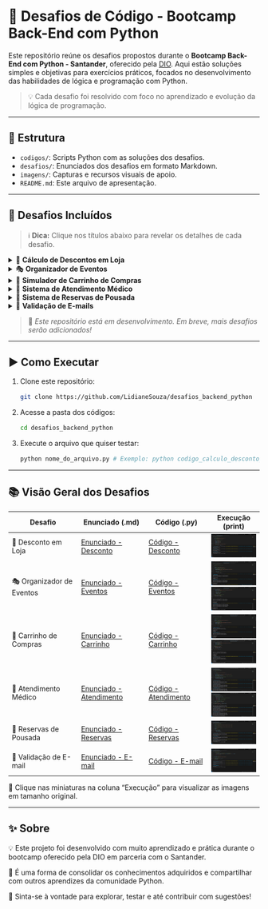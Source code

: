 # 🐍 Desafios de Código - Bootcamp Back-End com Python

Este repositório reúne os desafios propostos durante o **Bootcamp Back-End com Python - Santander**, oferecido pela [DIO](https://www.dio.me/). Aqui estão soluções simples e objetivas para exercícios práticos, focados no desenvolvimento das habilidades de lógica e programação com Python.

> 💡 Cada desafio foi resolvido com foco no aprendizado e evolução da lógica de programação.  

---

## 📂 Estrutura

- `codigos/`: Scripts Python com as soluções dos desafios.
- `desafios/`: Enunciados dos desafios em formato Markdown.
- `imagens/`: Capturas e recursos visuais de apoio.
- `README.md`: Este arquivo de apresentação.

---

## 🚀 Desafios Incluídos

> ℹ️ **Dica:** Clique nos títulos abaixo para revelar os detalhes de cada desafio.

<details>
  <summary>💸 <strong>Cálculo de Descontos em Loja</strong></summary>
  Aplicação de cupom promocional e cálculo do valor final com base no preço original do produto.
</details>

<details>
  <summary>🎭 <strong>Organizador de Eventos</strong></summary>
  Agrupa participantes por tema em um dicionário — ótimo para praticar uso de listas e estruturas condicionais.
</details>

<details>
  <summary>🛒 <strong>Simulador de Carrinho de Compras</strong></summary>
  Adiciona produtos ao carrinho e calcula o total da compra. Simples e útil para praticar listas e `input()`!
</details>

<details>
  <summary>🏥 <strong>Sistema de Atendimento Médico</strong></summary>
  Organiza pacientes com base em critérios de urgência e idade. Uma introdução poderosa ao uso de `sorted()` e prioridades.
</details>

<details>
  <summary>🏨 <strong>Sistema de Reservas de Pousada</strong></summary>
  Verifica se os quartos solicitados estão disponíveis e decide quais reservas são aceitas.
</details>

<details>
  <summary>📧 <strong>Validação de E-mails</strong></summary>
  Verifica se um endereço de e-mail segue regras básicas de formato: presença do "@" e ausência de espaços.
</details>

> 🚧 *Este repositório está em desenvolvimento. Em breve, mais desafios serão adicionados!*

---

## ▶️ Como Executar

1. Clone este repositório:
   ```bash
   git clone https://github.com/LidianeSouza/desafios_backend_python
   ```

2. Acesse a pasta dos códigos:
   ```bash
   cd desafios_backend_python
   ```

3. Execute o arquivo que quiser testar:
   ```bash
   python nome_do_arquivo.py # Exemplo: python codigo_calculo_desconto_loja.py
   ```

---

## 📚 Visão Geral dos Desafios

| Desafio                        | Enunciado (.md)                                                                        | Código (.py)                                                                      | Execução (print)                                                                                                                                             |
|--------------------------------|----------------------------------------------------------------------------------------|------------------------------------------------------------------------------------|--------------------------------------------------------------------------------------------------------------------------------------------------------------|
| 💸 Desconto em Loja            | [Enunciado - Desconto](./desafios/desafio_calculo_descontos_loja.md)                                | [Código - Desconto](./codigos/codigo_calculo_desconto_loja.py)                   | <a href="./imagens/desconto.png" target="_blank"><img src="./imagens/desconto.png" width="120"/></a>                                                        |
| 🎭 Organizador de Eventos      | [Enunciado - Eventos](./desafios/desafio_organizador_eventos.md)                              | [Código - Eventos](./codigos/codigo_organizador_eventos.py)                      | <a href="./imagens/eventos.png" target="_blank"><img src="./imagens/eventos.png" width="120"/></a><br><a href="./imagens/eventos1.png" target="_blank"><img src="./imagens/eventos1.png" width="120"/></a>                                                          |
| 🛒 Carrinho de Compras         | [Enunciado - Carrinho](./desafios/desafio_simulador_carrinho_compras.md)                                 | [Código - Carrinho](./codigos/codigo_simulador_carrinho_compras.py)                         | <a href="./imagens/carrinho.png" target="_blank"><img src="./imagens/carrinho.png" width="120"/></a><br><a href="./imagens/carrinho1.png" target="_blank"><img src="./imagens/carrinho1.png" width="120"/></a>                                                        |
| 🏥 Atendimento Médico          | [Enunciado - Atendimento](./desafios/desafio_sistema_atendimento_medico.md)                           | [Código - Atendimento](./codigos/codigo_sistema_atendimento_medico.py)                   | <a href="./imagens/atendimento.png" target="_blank"><img src="./imagens/atendimento.png" width="120"/></a><br><a href="./imagens/atendimento1.png" target="_blank"><img src="./imagens/atendimento1.png" width="120"/></a>                                                  |
| 🏨 Reservas de Pousada         | [Enunciado - Reservas](./desafios/desafio_sistema_reservas_hotel.md)                                | [Código - Reservas](./codigos/codigo_sistema_reservas_hotel.py)                         | <a href="./imagens/reservas.png" target="_blank"><img src="./imagens/reservas.png" width="120"/></a>                                                        |
| 📧 Validação de E-mail         | [Enunciado - E-mail](./desafios/desafio_validador_formato_emails.md)                                   | [Código - E-mail](./codigos/codigo_validador_formato_emails.py)                            | <a href="./imagens/email.png" target="_blank"><img src="./imagens/email.png" width="120"/></a>                                                              |

📸 Clique nas miniaturas na coluna “Execução” para visualizar as imagens em tamanho original.

---

## ✨ Sobre

💡 Este projeto foi desenvolvido com muito aprendizado e prática durante o bootcamp oferecido pela DIO em parceria com o Santander.

🐍 É uma forma de consolidar os conhecimentos adquiridos e compartilhar com outros aprendizes da comunidade Python. 

📌 Sinta-se à vontade para explorar, testar e até contribuir com sugestões!

